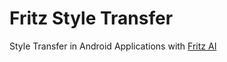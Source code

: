 # Fritz Style Transfer
Style Transfer in Android Applications with [Fritz AI](https://www.fritz.ai)
